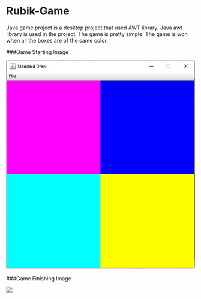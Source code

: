 # Rubik-Game

Java game project is a desktop project that used AWT library. Java awt library is used in the project.
The game is pretty simple. The game is won when all the boxes are of the same color.

###Game Starting Image

![](https://github.com/beyzayuksell/Rubik-Game/blob/main/Application_Images/rubicgame1.JPG)

###Game Finishing Image

![](https://github.com/beyzayuksell/Rubik-Game/blob/main/Application_Images/rubicgame2.JPG)
